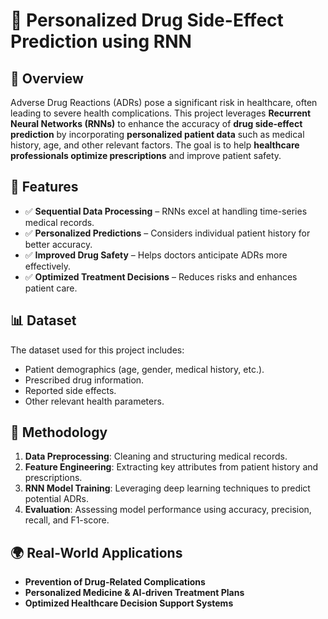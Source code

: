 # 🏥 Personalized Drug Side-Effect Prediction using RNN

## 📌 Overview
Adverse Drug Reactions (ADRs) pose a significant risk in healthcare, often leading to severe health complications. This project leverages **Recurrent Neural Networks (RNNs)** to enhance the accuracy of **drug side-effect prediction** by incorporating **personalized patient data** such as medical history, age, and other relevant factors. The goal is to help **healthcare professionals optimize prescriptions** and improve patient safety.

## 🚀 Features
- ✅ **Sequential Data Processing** – RNNs excel at handling time-series medical records.
- ✅ **Personalized Predictions** – Considers individual patient history for better accuracy.
- ✅ **Improved Drug Safety** – Helps doctors anticipate ADRs more effectively.
- ✅ **Optimized Treatment Decisions** – Reduces risks and enhances patient care.

## 📊 Dataset
The dataset used for this project includes:
- Patient demographics (age, gender, medical history, etc.).
- Prescribed drug information.
- Reported side effects.
- Other relevant health parameters.

## 🔬 Methodology
1. **Data Preprocessing**: Cleaning and structuring medical records.
2. **Feature Engineering**: Extracting key attributes from patient history and prescriptions.
3. **RNN Model Training**: Leveraging deep learning techniques to predict potential ADRs.
4. **Evaluation**: Assessing model performance using accuracy, precision, recall, and F1-score.

## 🌍 Real-World Applications
- **Prevention of Drug-Related Complications**
- **Personalized Medicine & AI-driven Treatment Plans**
- **Optimized Healthcare Decision Support Systems**
